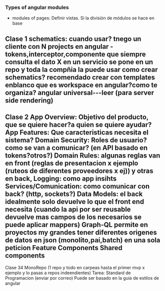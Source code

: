 ### Types of angular modules
- modules of pages: Definir vistas. Si la división de módulos se hace en base 

Clase 1
schematics:
cuando usar?
tnego un cliente con N projects en angular
-tokens,interceptor,componente que siempre consulta el dato X en un servicio
se pone en un repo y toda la compñia la puede usar
como crear schematics? recomendado crear con templates enblanco
que es workspace en angular?como te organiza?
angular universal---leer (para server side rendering)
-------
Clase 2
App Overview: Objetivo del producto, que se quiere hacer?a quien se quiere ayudar?
App Features: Que caracteristicas necesita el sistema?
Domain Security: Roles de usuario?como se van a comunicar? (en API basado en tokens?otros?)
Domain Rules: algunas reglas van en front (reglas de presentacion x ejemplo (ruteos de diferentes proveedores x ej)) y otras en back,
Logging: como app insihts
Services/Comunication: como comunicar con back? (http, sockets?)
Data Models: el back idealmente solo devuelve lo que el front end necesita (cuando la api por ser reusable devuelve mas campos de los necesarios se puede aplicar mappers)
		Graph-QL permite en proyectos my grandes tener diferentes origenes de datos en json (monolito,pai,batch) en una sola peticion
Feature Components
Shared components
---------
Clase 34
MonoRepo (1 repo y todo en carpeas hasta el primer mvp x ejemplo y lo pasas a repos indeendientes)
Tarea: Standard de Programacion (enviar por correo) Puede ser basado en la guia de estilos de angular